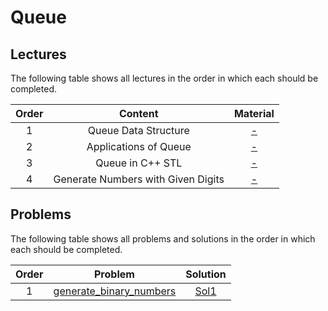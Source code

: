 # Queue

## Lectures

The following table shows all lectures in the order in which each should be completed.

| Order | Content | Material |
|:---:|:---:|:---:|
| 1 | Queue Data Structure | [-]() |
| 2 | Applications of Queue | [-]() |
| 3 | Queue in C++ STL | [-]() |
| 4 | Generate Numbers with Given Digits | [-]() |

## Problems

The following table shows all problems and solutions in the order in which each should be completed.

| Order | Problem | Solution |
|:---:|:---:|:---:|
| 1 | [generate_binary_numbers]() | [Sol1]() |